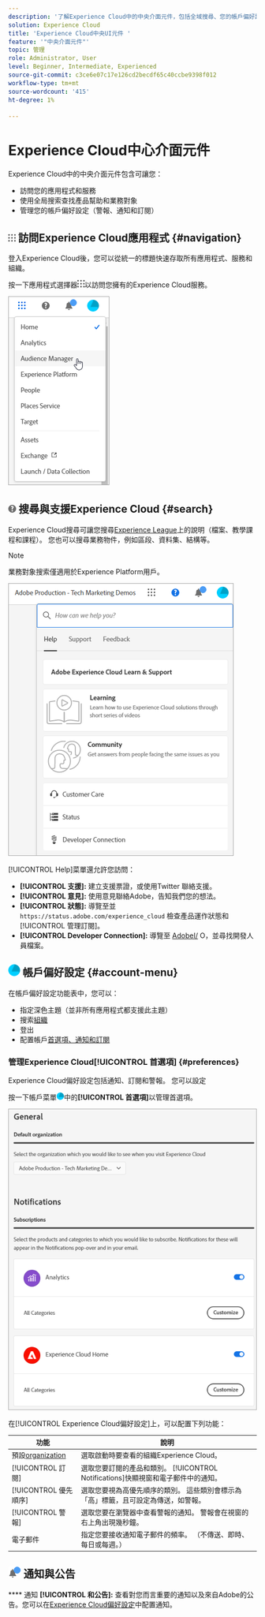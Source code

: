 ```yaml
---
description: '了解Experience Cloud中的中央介面元件，包括全域搜尋、您的帳戶偏好設定、如何導覽介面及取得說明。 '
solution: Experience Cloud
title: 'Experience Cloud中央UI元件 '
feature: '"中央介面元件"'
topic: 管理
role: Administrator, User
level: Beginner, Intermediate, Experienced
source-git-commit: c3ce6e07c17e126cd2becdf65c40ccbe9398f012
workflow-type: tm+mt
source-wordcount: '415'
ht-degree: 1%

---
```


# Experience Cloud中心介面元件

Experience Cloud中的中央介面元件包含可讓您：

* 訪問您的應用程式和服務
* 使用全局搜索查找產品幫助和業務對象
* 管理您的帳戶偏好設定（警報、通知和訂閱）

## ![](assets/menu-icon.png) 訪問Experience Cloud應用程式 {#navigation}

登入Experience Cloud後，您可以從統一的標題快速存取所有應用程式、服務和組織。

按一下應用程式選擇器![](assets/menu-icon.png)以訪問您擁有的Experience Cloud服務。

![](assets/platform-core-services.png)

## ![](assets/help-icon.png) 搜尋與支援Experience Cloud {#search}

Experience Cloud搜尋可讓您搜尋[Experience League](https://experienceleague.adobe.com/?lang=zh-Hant/#home)上的說明（檔案、教學課程和課程）。 您也可以搜尋業務物件，例如區段、資料集、結構等。

>[!NOTE]
>
>業務對象搜索僅適用於Experience Platform用戶。

![](assets/search-menu.png)

[!UICONTROL Help]菜單還允許您訪問：

* **[!UICONTROL 支援]:** 建立支援票證，或使用Twitter  聯絡支援。
* **[!UICONTROL 意見]:** 使用意見聯絡Adobe，告知我們您的想法。
* **[!UICONTROL 狀態]:** 導覽至並 `https://status.adobe.com/experience_cloud` 檢查產品運作狀態和 [!UICONTROL 管理訂閱]。
* **[!UICONTROL Developer Connection]:** 導覽至 [AdobeI/](adobe.io) O，並尋找開發人員檔案。

## ![](assets/preferences-icon.png) 帳戶偏好設定  {#account-menu}

在帳戶偏好設定功能表中，您可以：

* 指定深色主題（並非所有應用程式都支援此主題）
* 搜索[組織](admin-getting-started/organizations.md)
* 登出
* 配置帳戶[首選項、通知和訂閱](#preferences)

### 管理Experience Cloud[!UICONTROL 首選項] {#preferences}

Experience Cloud偏好設定包括通知、訂閱和警報。 您可以設定

按一下帳戶菜單![](assets/preferences-icon-sm.png)中的&#x200B;**[!UICONTROL 首選項]**&#x200B;以管理首選項。

![](assets/preferences-page.png)

在[!UICONTROL Experience Cloud偏好設定]上，可以配置下列功能：

| 功能 | 說明 |
|--- |--- |
| 預設[organization](admin-getting-started/organizations.md) | 選取啟動時要查看的組織Experience Cloud。 |
| [!UICONTROL 訂閱] | 選取您要訂閱的產品和類別。 [!UICONTROL Notifications]快顯視窗和電子郵件中的通知。 |
| [!UICONTROL 優先順序] | 選取您要視為高優先順序的類別。 這些類別會標示為「高」標籤，且可設定為傳送，如警報。 |
| [!UICONTROL 警報] | 選取您要在瀏覽器中查看警報的通知。 警報會在視窗的右上角出現幾秒鐘。 |
| 電子郵件 | 指定您要接收通知電子郵件的頻率。 （不傳送、即時、每日或每週。） |

## ![](assets/notifications.png) 通知與公告

**** 通知 **[!UICONTROL 和公告]:** 查看對您而言重要的通知以及來自Adobe的公告。您可以在[Experience Cloud偏好設定](#preferences)中配置通知。
